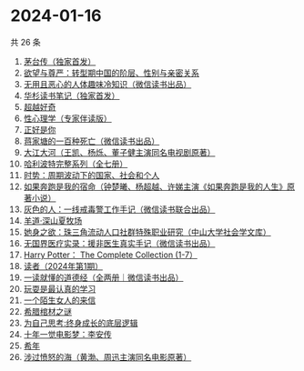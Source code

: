 # 2024-01-16

共 26 条

<!-- BEGIN WEREAD -->
<!-- 最后更新时间 2024-01-16 09:48:42 +0800 -->
1. [茅台传（独家首发）](https://weread.qq.com/web/bookDetail/48e329e0813ab875ag0188c9)
1. [欲望与尊严：转型期中国的阶层、性别与亲密关系](https://weread.qq.com/web/bookDetail/94432d407191a1459445e45)
1. [无用且恶心的人体趣味冷知识（微信读书出品）](https://weread.qq.com/web/bookDetail/1cf32860813ab8756g011919)
1. [华杉读书笔记（独家首发）](https://weread.qq.com/web/bookDetail/76f32c00813ab874dg012dbe)
1. [超越好奇](https://weread.qq.com/web/bookDetail/1d132f10813ab7be1g0165d4)
1. [性心理学（专家伴读版）](https://weread.qq.com/web/bookDetail/2f532690813ab873cg016b4b)
1. [正好是你](https://weread.qq.com/web/bookDetail/e9b328a0813ab7be5g018148)
1. [蒋家塘的一百种死亡（微信读书出品）](https://weread.qq.com/web/bookDetail/68d32e90813ab8735g015b28)
1. [大江大河（王凯、杨烁、董子健主演同名电视剧原著）](https://weread.qq.com/web/bookDetail/92f32a305e03ce92f070017)
1. [哈利波特完整系列（全七册）](https://weread.qq.com/web/bookDetail/88a322005cba2388ae991a5)
1. [时势：周期波动下的国家、社会和个人](https://weread.qq.com/web/bookDetail/95332ad0813ab8705g016ce7)
1. [如果奔跑是我的宿命（钟楚曦、杨超越、许娣主演《如果奔跑是我的人生》原著小说）](https://weread.qq.com/web/bookDetail/06a32ed07219ac5f06a382b)
1. [灰色的人：一线戒毒警工作手记（微信读书联合出品）](https://weread.qq.com/web/bookDetail/36d32230813ab83d1g011af2)
1. [羊道·深山夏牧场](https://weread.qq.com/web/bookDetail/ec0325c0813ab718cg017a62)
1. [她身之欲：珠三角流动人口社群特殊职业研究（中山大学社会学文库）](https://weread.qq.com/web/bookDetail/fbd32c20716928dbfbda720)
1. [无国界医疗实录：援非医生真实手记（微信读书出品）](https://weread.qq.com/web/bookDetail/ad332060813ab8565g0142f3)
1. [Harry Potter： The Complete Collection (1-7）](https://weread.qq.com/web/bookDetail/01d325405cbb8401d6c93d0)
1. [读者（2024年第1期）](https://weread.qq.com/web/bookDetail/c4632c30813ab86fcg01522d)
1. [一读就懂的道德经（全两册｜微信读书出品）](https://weread.qq.com/web/bookDetail/a1232c40813ab871eg018128)
1. [玩耍是最认真的学习](https://weread.qq.com/web/bookDetail/4f932230813ab8416g017d78)
1. [一个陌生女人的来信](https://weread.qq.com/web/bookDetail/9f7329b07210710f9f7a68f)
1. [希腊棺材之谜](https://weread.qq.com/web/bookDetail/2a632390813ab8730g01886c)
1. [为自己思考:终身成长的底层逻辑](https://weread.qq.com/web/bookDetail/dc1326c0813ab8376g017276)
1. [十年一觉电影梦：李安传](https://weread.qq.com/web/bookDetail/6d532d50719892926d5cde4)
1. [希年](https://weread.qq.com/web/bookDetail/fd632050813ab8430g01229e)
1. [涉过愤怒的海（黄渤、周迅主演同名电影原著）](https://weread.qq.com/web/bookDetail/2be327e0813ab850dg016536)
<!-- END WEREAD -->